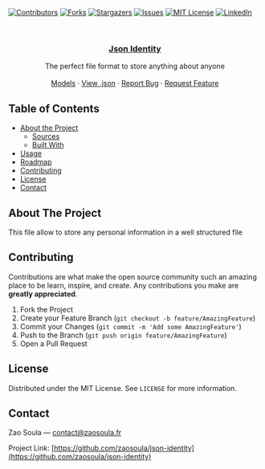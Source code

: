 [![Contributors][contributors-shield]][contributors-url]
[![Forks][forks-shield]][forks-url]
[![Stargazers][stars-shield]][stars-url]
[![Issues][issues-shield]][issues-url]
[![MIT License][license-shield]][license-url]
[![LinkedIn][linkedin-shield]][linkedin-url]



<!-- PROJECT LOGO -->
<br />
<p align="center">
  <a href="https://github.com/zaosoula/json-identity">
    <h3 align="center">Json Identity</h3>
  </a>


  <p align="center">
  The perfect file format to store anything about anyone
    <br />
    <br />
    <a href="https://github.com/zaosoula/json-identity/tree/master/models#readme">Models</a>
    ·
    <a href="https://github.com/zaosoula/json-identity/blob/master/person.json">View .json</a>
    ·
    <a href="https://github.com/zaosoula/json-identity/issues">Report Bug</a>
    ·
    <a href="https://github.com/zaosoula/json-identity/issues">Request Feature</a>
  </p>
</p>



<!-- TABLE OF CONTENTS -->
## Table of Contents

* [About the Project](#about-the-project)
  * [Sources](#sources)
  * [Built With](#built-with)
* [Usage](#usage)
* [Roadmap](#roadmap)
* [Contributing](#contributing)
* [License](#license)
* [Contact](#contact)



<!-- ABOUT THE PROJECT -->
## About The Project

  This file allow to store any personal information in a well structured file

<!-- CONTRIBUTING -->
## Contributing

Contributions are what make the open source community such an amazing place to be learn, inspire, and create. Any contributions you make are **greatly appreciated**.

1. Fork the Project
2. Create your Feature Branch (`git checkout -b feature/AmazingFeature`)
3. Commit your Changes (`git commit -m 'Add some AmazingFeature'`)
4. Push to the Branch (`git push origin feature/AmazingFeature`)
5. Open a Pull Request



<!-- LICENSE -->
## License

Distributed under the MIT License. See `LICENSE` for more information.

<!-- CONTACT -->
## Contact

Zao Soula — contact@zaosoula.fr

Project Link: [https://github.com/zaosoula/json-identity](https://github.com/zaosoula/json-identity)

<!-- MARKDOWN LINKS & IMAGES -->
<!-- https://www.markdownguide.org/basic-syntax/#reference-style-links -->
[contributors-shield]: https://img.shields.io/github/contributors/zaosoula/json-identity.svg?style=flat-square
[contributors-url]: https://github.com/zaosoula/json-identity/graphs/contributors
[forks-shield]: https://img.shields.io/github/forks/zaosoula/json-identity.svg?style=flat-square
[forks-url]: https://github.com/zaosoula/json-identity/network/members
[stars-shield]: https://img.shields.io/github/stars/zaosoula/json-identity.svg?style=flat-square
[stars-url]: https://github.com/zaosoula/json-identity/stargazers
[issues-shield]: https://img.shields.io/github/issues/zaosoula/json-identity.svg?style=flat-square
[issues-url]: https://github.com/zaosoula/json-identity/issues
[license-shield]: https://img.shields.io/github/license/zaosoula/json-identity.svg?style=flat-square
[license-url]: https://github.com/zaosoula/json-identity/blob/master/LICENSE.txt
[linkedin-shield]: https://img.shields.io/badge/-LinkedIn-black.svg?style=flat-square&logo=linkedin&colorB=555
[linkedin-url]: https://linkedin.com/in/zaosoula
[product-screenshot]: images/screenshot.png
